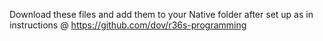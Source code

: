 Download these files and add them to your Native folder after set up as in instructions @ https://github.com/dov/r36s-programming
